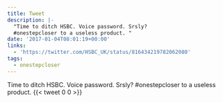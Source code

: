 ```yaml
---
title: Tweet
description: |-
  "Time to ditch HSBC. Voice password. Srsly? 
  #onestepcloser to a useless product. "
date: '2017-01-04T08:01:19+00:00'
links:
  - 'https://twitter.com/HSBC_UK/status/816434219782062080'
tags:
  - onestepcloser
---
```

Time to ditch HSBC. Voice password. Srsly? 
#onestepcloser to a useless product. 
      {{< tweet 0 0 >}}
    
